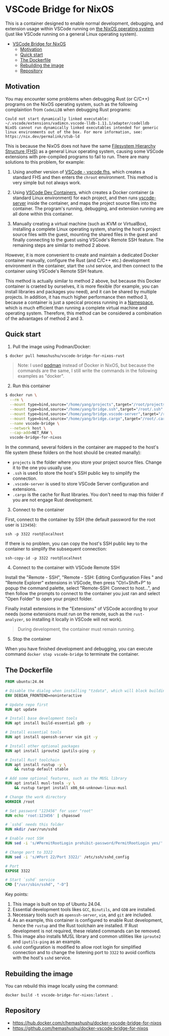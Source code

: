 # VSCode Bridge for NixOS

This is a container designed to enable normal development, debugging, and extension usage within VSCode running on [the NixOS operating system](https://nixos.org/) (just like VSCode running on a general Linux operating system).

<!-- @import "[TOC]" {cmd="toc" depthFrom=1 depthTo=4 orderedList=false} -->

<!-- code_chunk_output -->

- [VSCode Bridge for NixOS](#vscode-bridge-for-nixos)
  - [Motivation](#motivation)
  - [Quick start](#quick-start)
  - [The Dockerfile](#the-dockerfile)
  - [Rebuilding the image](#rebuilding-the-image)
  - [Repository](#repository)

<!-- /code_chunk_output -->

## Motivation

You may encounter some problems when debugging Rust (or C/C++) programs on the NixOS operating system, such as the following complaintion from `CodeLLDB` when debugging Rust programs:

```text
Could not start dynamically linked executable: ~/.vscode/extensions/vadimcn.vscode-lldb-1.11.1/adapter/codelldb
NixOS cannot run dynamically linked executables intended for generic linux environments out of the box. For more information, see: https://nix.dev/permalink/stub-ld
```

This is because the NixOS does not have the same [Filesystem Hierarchy Structure (FHS)](https://refspecs.linuxfoundation.org/FHS_3.0/fhs/index.html) as a general Linux operating system, causing some VSCode extensions with pre-compiled programs to fail to run. There are many solutions to this problem, for example:

1. Using another version of [VSCode - vscode.fhs](https://nixos.wiki/wiki/Visual_Studio_Code), which creates a standard FHS and then enters the `chroot` environment. This method is very simple but not always work.

2. Using [VSCode Dev Containers](https://code.visualstudio.com/docs/devcontainers/containers), which creates a Docker container (a standard Linux environment) for each project, and then runs [vscode-server](https://code.visualstudio.com/docs/remote/vscode-server) inside the container, and maps the project source files into the container. The program's running, debugging, and extension running are all done within this container.

3. Manually creating a virtual machine (such as KVM or VirtualBox), installing a complete Linux operating system, sharing the host's project source files with the guest, mounting the shared files in the guest and finally connecting to the guest using VSCode's Remote SSH feature. The remaining steps are similar to method 2 above.

However, it is more convenient to create and maintain a dedicated Docker container manually, configure the Rust (and C/C++ etc.) development environment in the container, start the `sshd` service, and then connect to the container using VSCode's Remote SSH feature.

This method is actually similar to method 2 above, but because this Docker container is craeted by ourselves, it is more flexible (for example, you can install libraries and packages you need), and it can be shared by multiple projects. In addition, it has much higher performance then method 3, because a container is just a specical process running in a [Namespace](https://en.wikipedia.org/wiki/Linux_namespaces), which is much efficient than running a complete virtual machine and operating system. Therefore, this method can be considered a combination of the advantages of method 2 and 3.

## Quick start

1. Pull the image using Podman/Docker:

```bash
$ docker pull hemashushu/vscode-bridge-for-nixos-rust
```

> Note: I used [podman](https://podman.io/) instead of Docker in NixOS, but because the commands are the same, I still write the commands in the following examples as "docker".

2. Run this container

```bash
$ docker run \
  --rm \
  --mount type=bind,source="/home/yang/projects",target="/root/projects" \
  --mount type=bind,source="/home/yang/bridge.ssh",target="/root/.ssh" \
  --mount type=bind,source="/home/yang/bridge.vscode-server",target="/root/.vscode-server" \
  --mount type=bind,source="/home/yang/bridge.cargo",target="/root/.cargo" \
  --name vscode-bridge \
  --network host \
  --cap-add=NET_RAW \
  vscode-bridge-for-nixos
```

In the command, several folders in the container are mapped to the host's file system (these folders on the host should be created manally):

- `projects` is the folder where you store your project source files. Change it to the one you usually use.
- `.ssh` is used to store the host's SSH public key to simplify the connection.
- `.vscode-server` is used to store VSCode Server configuration and extensions.
- `.cargo` is the cache for Rust libraries. You don't need to map this folder if you are not engage Rust development.

3. Connect to the container

First, connect to the container by SSH (the default password for the root user is `123456`):

`ssh -p 3322 root@localhost`

If there is no problem, you can copy the host's SSH public key to the container to simplify the subsequent connection:

`ssh-copy-id -p 3322 root@localhost`

4. Connect to the container with VSCode Remote SSH

Install the "Remote - SSH", "Remote - SSH: Editing Configuration Files
" and "Remote Explorer" extensions in VSCode, then press "Ctrl+Shift+P" to popup the command palette, select "Remote-SSH: Connect to host...", and then follow the prompts to connect to the container you just ran and select "Open Folder" to open your project folder.

Finally install extensions in the "Extensions" of VSCode according to your needs (some extensions must run on the remote, such as the `rust-analyzer`, so installing it locally in VSCode will not work).

> During development, the container must remain running.

5. Stop the container

When you have finished development and debugging, you can execute command `docker stop vscode-bridge` to terminate the container.

## The Dockerfile

```dockerfile
FROM ubuntu:24.04

# Disable the dialog when installing "tzdata", which will block building image.
ENV DEBIAN_FRONTEND=noninteractive

# Update repo first
RUN apt update

# Install base development tools
RUN apt install build-essential gdb -y

# Install essential tools
RUN apt install openssh-server vim git -y

# Install other optional packages
RUN apt install iproute2 iputils-ping -y

# Install Rust toolchain
RUN apt install rustup -y \
    && rustup default stable

# Add some optional features, such as the MUSL library
RUN apt install musl-tools -y \
    && rustup target install x86_64-unknown-linux-musl

# Change the work directory
WORKDIR /root

# Set password "123456" for user "root"
RUN echo 'root:123456' | chpasswd

# `sshd` needs this folder
RUN mkdir /var/run/sshd

# Enable root SSH
RUN sed -i 's/#PermitRootLogin prohibit-password/PermitRootLogin yes/' /etc/ssh/sshd_config

# Change port to 3322
RUN sed -i 's/#Port 22/Port 3322/' /etc/ssh/sshd_config

# Port
EXPOSE 3322

# Start `sshd` service
CMD ["/usr/sbin/sshd", "-D"]
```

Key points:

1. This image is built on top of Ubuntu 24.04.
2. Essential development tools likes `GCC`, `Binutils`, and `GDB` are installed.
3. Necessary tools such as `openssh-server`, `vim`, and `git` are included.
4. As an example, this container is configured to enable Rust development, hence the `rustup` and the Rust toolchain are installed. If Rust development is not required, these related commands can be removed.
5. This image also installs MUSL library and common utilities like `iproute2` and `iputils-ping` as an example.
6. `sshd` configuration is modified to allow root login for simplified connection and to change the listening port to `3322` to avoid conflicts with the host's `sshd` service.

## Rebuilding the image

You can rebuild this image locally using the command:

`docker build -t vscode-bridge-for-nixos:latest .`

## Repository

- https://hub.docker.com/r/hemashushu/docker-vscode-bridge-for-nixos
- https://github.com/hemashushu/docker-vscode-bridge-for-nixos
